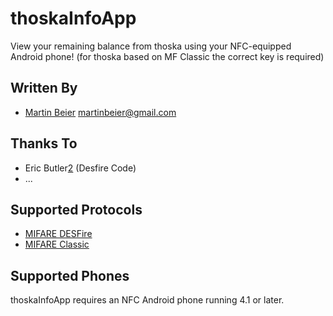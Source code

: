 # thoskaInfoApp

View your remaining balance from thoska using your NFC-equipped Android phone!
(for thoska based on MF Classic the correct key is required)

## Written By

* [Martin Beier][1] <martinbeier@gmail.com>

## Thanks To

* Eric Butler[2] (Desfire Code)
* ...

## Supported Protocols

* [MIFARE DESFire][3]
* [MIFARE Classic][4]

## Supported Phones

thoskaInfoApp requires an NFC Android phone running 4.1 or later.

[1]: https://twitter.com/#!/MartinBeier
[2]: https://twitter.com/#!/codebutler
[3]: http://en.wikipedia.org/wiki/MIFARE#MIFARE_DESFire
[4]: http://en.wikipedia.org/wiki/MIFARE#MIFARE_Classic
